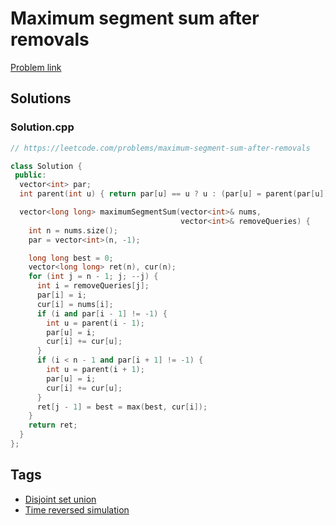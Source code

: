 # Maximum segment sum after removals

[Problem link](https://leetcode.com/problems/maximum-segment-sum-after-removals)

## Solutions


### Solution.cpp
```cpp
// https://leetcode.com/problems/maximum-segment-sum-after-removals

class Solution {
 public:
  vector<int> par;
  int parent(int u) { return par[u] == u ? u : (par[u] = parent(par[u])); }

  vector<long long> maximumSegmentSum(vector<int>& nums,
                                      vector<int>& removeQueries) {
    int n = nums.size();
    par = vector<int>(n, -1);

    long long best = 0;
    vector<long long> ret(n), cur(n);
    for (int j = n - 1; j; --j) {
      int i = removeQueries[j];
      par[i] = i;
      cur[i] = nums[i];
      if (i and par[i - 1] != -1) {
        int u = parent(i - 1);
        par[u] = i;
        cur[i] += cur[u];
      }
      if (i < n - 1 and par[i + 1] != -1) {
        int u = parent(i + 1);
        par[u] = i;
        cur[i] += cur[u];
      }
      ret[j - 1] = best = max(best, cur[i]);
    }
    return ret;
  }
};
```
## Tags

* [Disjoint set union](/Collections/disjoint-set-union.md#disjoint-set-union)
* [Time reversed simulation](/Collections/time-reversed-simulation.md#time-reversed-simulation)
